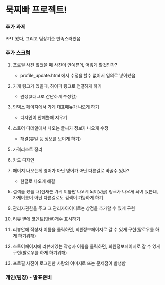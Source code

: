 # 묵찌빠 프로젝트!

### 추가 과제

PPT  봤다, 그리고 팀장기준 만족스러웠음

### 추가 스크럼

1. 프로필 사진 없앴을 때 사진이 안예쁜데, 어떻게 할것인가?
   - profile_update.html 에서 수정을 할수 없어서 임의로 넣어놨음
2. 가게 링크가 있을때, 하이퍼 링크로 연결하게 하기
   - 완성(a태그로 간단하게 수정함)
3. 인덱스 페이지에서 가게 대표매뉴가 나오게 하기
   - 디자인이 안예쁠때 지우기
4. 스토어 디테일에서 나오는 글씨가 정보가 나오게 수정
   - 해결(휴일 등 정보를 보이게 하기)

5. 가격리스트 정리
6. 카드 디자인
7. 페이지 나오는게 영어가 아닌 영어가 아닌 다른걸로 바꿀수 있나?
   - 한글로 나오게 해결
8. 검색을 했을 때(현재는 가게 이름만 나오게 되어있음) 링크가 나오게 되어 있는데, 가게이름이 아닌 다른걸로도 검색이 가능하게 하기
9. 관리자권한을 주고 그 관리자아이디로는 상점을 추가할 수 있게 구현
10. 리뷰 옆에 코멘트(댓글)개수 표시하기
11. 리뷰안에 작성자 이름을 클릭하면, 회원정보페이지로 갈 수 있게 구현(팔로우를 하게 하기위해)
12. 스토어페이지에 리뷰에있는 작성자 이름을 클릭하면, 회원정보페이지로 갈 수 있게 구현(팔로우를 하게 하기위해)
13. 프로필 사진이 로그인한 사람의 이미지로 뜨는 문제점이 발생함

### 개인(팀장) - 발표준비

